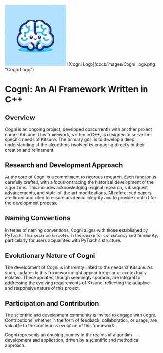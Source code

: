 <img src="docs/images/Cogni_logo.png" ald="Cogni Logo" width="200">
![Cogni Logo](docs/images/Cogni_logo.png "Cogni Logo")

# Cogni: An AI Framework Written in C++

## Overview

Cogni is an ongoing project, developed concurrently with another project named Kitsune. This framework, written in C++, is designed to serve the specific needs of Kitsune. The primary goal is to develop a deep understanding of the algorithms involved by engaging directly in their creation and refinement.

## Research and Development Approach

At the core of Cogni is a commitment to rigorous research. Each function is carefully crafted, with a focus on tracing the historical development of the algorithms. This includes acknowledging original research, subsequent advancements, and state-of-the-art modifications. All referenced papers are linked and cited to ensure academic integrity and to provide context for the development process.

## Naming Conventions

In terms of naming conventions, Cogni aligns with those established by PyTorch. This decision is rooted in the desire for consistency and familiarity, particularly for users acquainted with PyTorch’s structure.

## Evolutionary Nature of Cogni

The development of Cogni is inherently linked to the needs of Kitsune. As such, updates to this framework might appear irregular or contextually isolated. These updates, though seemingly sporadic, are integral to addressing the evolving requirements of Kitsune, reflecting the adaptive and responsive nature of this project.

## Participation and Contribution

The scientific and development community is invited to engage with Cogni. Contributions, whether in the form of feedback, collaboration, or usage, are valuable to the continuous evolution of this framework.

Cogni represents an ongoing journey in the realms of algorithm development and application, driven by a scientific and methodical approach.

